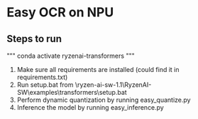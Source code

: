 # Easy OCR on NPU

## Steps to run

"""
conda activate ryzenai-transformers
"""

1. Make sure all requirements are installed (could find it in requirements.txt)
2. Run setup.bat from \ryzen-ai-sw-1.1\RyzenAI-SW\examples\transformers\setup.bat
3. Perform dynamic quantization by running easy_quantize.py
4. Inference the model by running easy_inference.py  